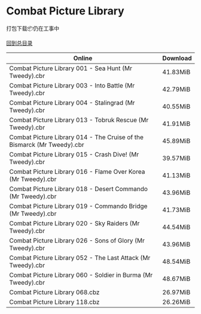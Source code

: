 # Combat Picture Library

打包下载📦仍在工事中

[回到总目录](/Catalogs.md)







Online | Download
--- | ---
Combat Picture Library 001 - Sea Hunt (Mr Tweedy).cbr | 41.83MiB
Combat Picture Library 003 - Into Battle (Mr Tweedy).cbr | 42.79MiB
Combat Picture Library 004 - Stalingrad (Mr Tweedy).cbr | 40.55MiB
Combat Picture Library 013 - Tobruk Rescue (Mr Tweedy).cbr | 41.91MiB
Combat Picture Library 014 - The Cruise of the Bismarck (Mr Tweedy).cbr | 45.89MiB
Combat Picture Library 015 - Crash Dive! (Mr Tweedy).cbr | 39.57MiB
Combat Picture Library 016 - Flame Over Korea (Mr Tweedy).cbr | 41.13MiB
Combat Picture Library 018 - Desert Commando (Mr Tweedy).cbr | 43.96MiB
Combat Picture Library 019 - Commando Bridge (Mr Tweedy).cbr | 41.73MiB
Combat Picture Library 020 - Sky Raiders (Mr Tweedy).cbr | 44.54MiB
Combat Picture Library 026 - Sons of Glory (Mr Tweedy).cbr | 43.96MiB
Combat Picture Library 052 - The Last Attack (Mr Tweedy).cbr | 48.54MiB
Combat Picture Library 060 - Soldier in Burma (Mr Tweedy).cbr | 48.67MiB
Combat Picture Library 068.cbz | 26.97MiB
Combat Picture Library 118.cbz | 26.26MiB